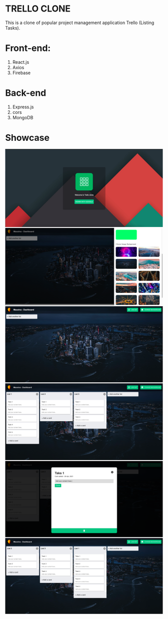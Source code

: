 # TRELLO CLONE

This is a clone of popular project management application Trello (Listing Tasks).

# Front-end:
1. React.js
2. Axios
3. Firebase

# Back-end
1. Express.js
2. cors
3. MongoDB

# Showcase 

![Alt text](/images/1.png?raw=true "Title")
![Alt text](/images/2.png?raw=true "Title")
![Alt text](/images/3.png?raw=true "Title")
![Alt text](/images/4.png?raw=true "Title")
![Alt text](/images/5.png?raw=true "Title")
![Alt text](/images/6.png?raw=true "Title")